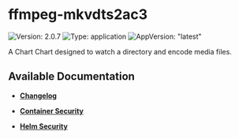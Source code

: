 # ffmpeg-mkvdts2ac3

![Version: 2.0.7](https://img.shields.io/badge/Version-2.0.7-informational?style=flat-square) ![Type: application](https://img.shields.io/badge/Type-application-informational?style=flat-square) ![AppVersion: "latest"](https://img.shields.io/badge/AppVersion-"latest"-informational?style=flat-square)

A Chart Chart designed to watch a directory and encode media files.

## Available Documentation

- [**Changelog**](CHANGELOG)

- [**Container Security**](container-security)

- [**Helm Security**](helm-security)

